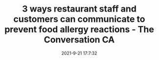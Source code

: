 ---
"title": "3 ways restaurant staff and customers can communicate to prevent food allergy reactions - The Conversation CA"
"date": "2021-9-21 17:7:32"
"feed_name": "GOOGLENEWSINDUSTRIAL"
"feed_website": "https://news.google.com/search?q=industrial%2Bincident&hl=en-US&gl=US&ceid=US:en"
"feed_rss": "https://news.google.com/rss/search?q=industrial%2Bincident&hl=en-US&gl=US&ceid=US:en"
"link": "https://theconversation.com/3-ways-restaurant-staff-and-customers-can-communicate-to-prevent-food-allergy-reactions-166949"
"file": "_posts/2021-1-1-7c3a7fcbcad9badc2416a97a247a7a94b8214a0a.md"
"accident": "0"
"drilling": "0"
"dead": "0"
"injured": "0"
"where": "unknown site"
"place": "unknown place"
---